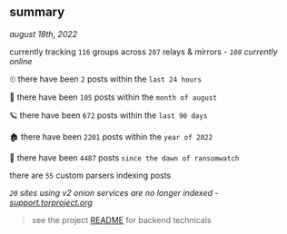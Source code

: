 
## summary
_august 18th, 2022_

currently tracking `116` groups across `207` relays & mirrors - _`100` currently online_

⏲ there have been `2` posts within the `last 24 hours`

🦈 there have been `105` posts within the `month of august`

🪐 there have been `672` posts within the `last 90 days`

🏚 there have been `2201` posts within the `year of 2022`

🦕 there have been `4487` posts `since the dawn of ransomwatch`

there are `55` custom parsers indexing posts

_`20` sites using v2 onion services are no longer indexed - [support.torproject.org](https://support.torproject.org/onionservices/v2-deprecation/)_

> see the project [README](https://github.com/joshhighet/ransomwatch#ransomwatch--) for backend technicals
